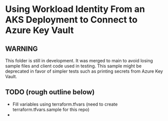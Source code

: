 # Using Workload Identity From an AKS Deployment to Connect to Azure Key Vault

## WARNING
This folder is still in development. It was merged to main to avoid losing sample files and client code used in testing. This sample might be deprecated in favor of simpler tests such as printing secrets from Azure Key Vault.

## TODO (rough outline below)
- Fill variables using terraform.tfvars (need to create terraform.tfvars.sample for this repo)
- 